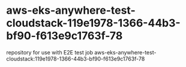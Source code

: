 # aws-eks-anywhere-test-cloudstack-119e1978-1366-44b3-bf90-f613e9c1763f-78
repository for use with E2E test job aws-eks-anywhere-test-cloudstack:119e1978-1366-44b3-bf90-f613e9c1763f-78
